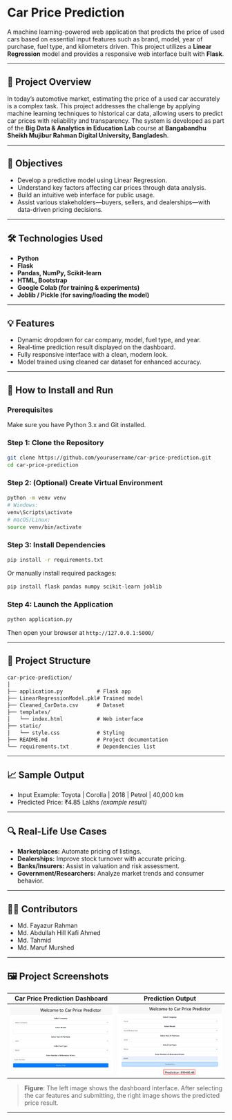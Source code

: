 
# Car Price Prediction

A machine learning-powered web application that predicts the price of used cars based on essential input features such as brand, model, year of purchase, fuel type, and kilometers driven. This project utilizes a **Linear Regression** model and provides a responsive web interface built with **Flask**.

---

## 🚗 Project Overview

In today’s automotive market, estimating the price of a used car accurately is a complex task. This project addresses the challenge by applying machine learning techniques to historical car data, allowing users to predict car prices with reliability and transparency. The system is developed as part of the **Big Data & Analytics in Education Lab** course at **Bangabandhu Sheikh Mujibur Rahman Digital University, Bangladesh**.

---

## 🎯 Objectives

- Develop a predictive model using Linear Regression.
- Understand key factors affecting car prices through data analysis.
- Build an intuitive web interface for public usage.
- Assist various stakeholders—buyers, sellers, and dealerships—with data-driven pricing decisions.

---

## 🛠️ Technologies Used

- **Python**  
- **Flask**  
- **Pandas, NumPy, Scikit-learn**  
- **HTML, Bootstrap**  
- **Google Colab (for training & experiments)**  
- **Joblib / Pickle (for saving/loading the model)**

---

## 💡 Features

- Dynamic dropdown for car company, model, fuel type, and year.
- Real-time prediction result displayed on the dashboard.
- Fully responsive interface with a clean, modern look.
- Model trained using cleaned car dataset for enhanced accuracy.

---

## 🚀 How to Install and Run

### Prerequisites

Make sure you have Python 3.x and Git installed.

### Step 1: Clone the Repository

```bash
git clone https://github.com/yourusername/car-price-prediction.git
cd car-price-prediction
```

### Step 2: (Optional) Create Virtual Environment

```bash
python -m venv venv
# Windows:
venv\Scripts\activate
# macOS/Linux:
source venv/bin/activate
```

### Step 3: Install Dependencies

```bash
pip install -r requirements.txt
```

Or manually install required packages:

```bash
pip install flask pandas numpy scikit-learn joblib
```

### Step 4: Launch the Application

```bash
python application.py
```

Then open your browser at `http://127.0.0.1:5000/`

---

## 📁 Project Structure

```
car-price-prediction/
│
├── application.py           # Flask app
├── LinearRegressionModel.pkl# Trained model
├── Cleaned_CarData.csv      # Dataset
├── templates/
│   └── index.html           # Web interface
├── static/
│   └── style.css            # Styling
├── README.md                # Project documentation
└── requirements.txt         # Dependencies list
```

---

## 📈 Sample Output

- Input Example: Toyota | Corolla | 2018 | Petrol | 40,000 km  
- Predicted Price: ₹4.85 Lakhs *(example result)*

---

## 🔍 Real-Life Use Cases

- **Marketplaces:** Automate pricing of listings.
- **Dealerships:** Improve stock turnover with accurate pricing.
- **Banks/Insurers:** Assist in valuation and risk assessment.
- **Government/Researchers:** Analyze market trends and consumer behavior.

---

## 👨‍💻 Contributors

- Md. Fayazur Rahman  
- Md. Abdullah Hill Kafi Ahmed  
- Md. Tahmid  
- Md. Maruf Murshed  

---

## 🖼️ Project Screenshots

| Car Price Prediction Dashboard | Prediction Output |
|-------------------------------|--------------------|
| ![Dashboard](screenshot/picture1.png) | ![Prediction](screenshot/picture2.png) |

> **Figure**: The left image shows the dashboard interface. After selecting the car features and submitting, the right image shows the predicted price result.

---
